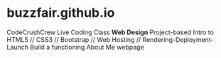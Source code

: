# buzzfair.github.io
CodeCrushCrew 
Live Coding Class
**Web Design**
Project-based
Intro to HTML5  //  CSS3  //  Bootstrap  //  Web Hosting  //  Rendering-Deployment-Launch
Build a functioning About Me webpage
